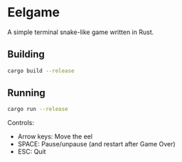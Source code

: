 # Eelgame

A simple terminal snake-like game written in Rust.

## Building

```bash
cargo build --release
```

## Running

```bash
cargo run --release
```

Controls:
- Arrow keys: Move the eel
- SPACE: Pause/unpause (and restart after Game Over)
- ESC: Quit
